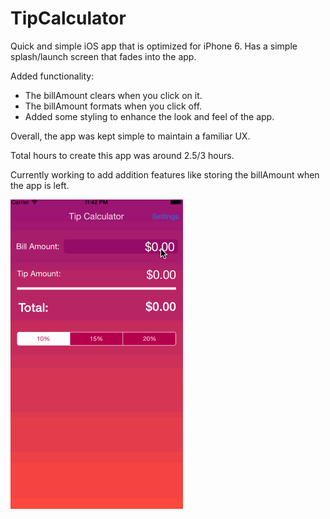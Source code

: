 # TipCalculator

Quick and simple iOS app that is optimized for iPhone 6. Has a simple splash/launch screen that fades into the app. 

Added functionality:
- The billAmount clears when you click on it.
- The billAmount formats when you click off.
- Added some styling to enhance the look and feel of the app.

Overall, the app was kept simple to maintain a familiar UX.

Total hours to create this app was around 2.5/3 hours.

Currently working to add addition features like storing the billAmount when the app is left.

![alt tag](https://github.com/ruparocks/TipCalculator/blob/master/TipCalculator.gif)
